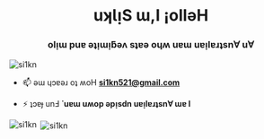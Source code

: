 <h1 align="center">uʞƖᴉS ɯ,I ¡ollǝH</h1>
<h3 align="center">olᴉɯ puɐ ǝʇᴉɯᴉƃǝʌ sʇɐǝ oɥʍ uɐɯ uɐᴉlɐɹʇsn∀ u∀</h3>

<p align="left"> <img src="https://komarev.com/ghpvc/?username=si1kn&label=Profile%20views&color=0e75b6&style=flat" alt="si1kn" /> </p>

- 📫 ǝɯ ɥɔɐǝɹ oʇ ʍoH **si1kn521@gmail.com**

- ⚡ ʇɔɐɟ unℲ  **˙uɐɯ uʍop ǝpᴉsdn uɐᴉlɐɹʇsn∀ ɯɐ I**

<p><img align="left" src="https://github-readme-stats.vercel.app/api/top-langs?username=si1kn&show_icons=true&locale=en&layout=compact" alt="si1kn" /></p>

<p>&nbsp;<img align="center" src="https://github-readme-stats.vercel.app/api?username=si1kn&show_icons=true&locale=en" alt="si1kn" /></p>

